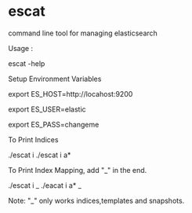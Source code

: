 # escat
command line tool for managing elasticsearch


Usage :

  escat -help


Setup Environment Variables

  export ES_HOST=http://locahost:9200
  
  export ES_USER=elastic
  
  export ES_PASS=changeme

To Print Indices

./escat i 
./escat i a*

To Print Index Mapping, add "_" in the end.

./escat i _
./eacat i a* _

Note: "_" only works indices,templates and snapshots.
